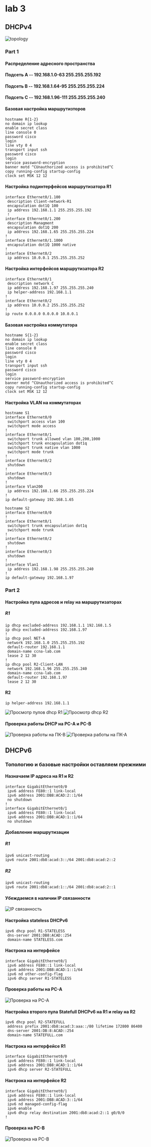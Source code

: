 # lab 3
## DHCPv4
![topology](image.png)

### Part 1
#### Распределение адресного пространства
#### Подсеть А -- 192.168.1.0-63 255.255.255.192
#### Подсеть В -- 192.168.1.64-95 255.255.255.224
#### Подсеть С -- 192.168.1.96-111 255.255.255.240

#### Базовая настройка маршрутизторов 
```
hostname R{1-2}
no domain ip lookup
enable secret class
line console 0
password cisco
login
line vty 0 4
transport input ssh
password cisco
login
service password-encryption
banner motd ^CUnauthorized access is prohibited^C
copy running-config startup-config
clock set MSK 12 12
```
#### Настройка подинтерфейсов маршрутизатора R1

```
interface Ethernet0/1.100
 description Client-network-R1
 encapsulation dot1Q 100
 ip address 192.168.1.1 255.255.255.192
 !
interface Ethernet0/1.200
 description Managment
 encapsulation dot1Q 200
 ip address 192.168.1.65 255.255.255.224
!
interface Ethernet0/1.1000
 encapsulation dot1Q 1000 native
!
interface Ethernet0/2
 ip address 10.0.0.1 255.255.255.252
```
#### Настройка интерфейсов маршрутизатора R2

```
interface Ethernet0/1
 description network C
 ip address 192.168.1.97 255.255.255.240
 ip helper-address 192.168.1.1
!
interface Ethernet0/2
 ip address 10.0.0.2 255.255.255.252
!
ip route 0.0.0.0 0.0.0.0 10.0.0.1
```
#### Базовая настройка коммутатора
```
hostname S{1-2}
no domain ip lookup
enable secret class
line console 0
password cisco
login
line vty 0 4
transport input ssh
password cisco
login
service password-encryption
banner motd ^CUnauthorized access is prohibited^C
copy running-config startup-config
clock set MSK 12 12
```
#### Настройка VLAN на коммутаторах

```
hostname S1
interface Ethernet0/0
 switchport access vlan 100
 switchport mode access
!         
interface Ethernet0/1
 switchport trunk allowed vlan 100,200,1000
 switchport trunk encapsulation dot1q
 switchport trunk native vlan 1000
 switchport mode trunk
!         
interface Ethernet0/2
 shutdown
!         
interface Ethernet0/3
 shutdown
!         
interface Vlan200
 ip address 192.168.1.66 255.255.255.224
!         
ip default-gateway 192.168.1.65
```
```
hostname S2
interface Ethernet0/0
!         
interface Ethernet0/1
 switchport trunk encapsulation dot1q
 switchport mode trunk
!         
interface Ethernet0/2
 shutdown
!         
interface Ethernet0/3
 shutdown
!         
interface Vlan1
 ip address 192.168.1.98 255.255.255.240
!         
ip default-gateway 192.168.1.97
```

### Part 2

#### Настройка пула адресов и relay на маршрутизаторах
##### R1
```
ip dhcp excluded-address 192.168.1.1 192.168.1.5
ip dhcp excluded-address 192.168.1.97
!
ip dhcp pool NET-A
 network 192.168.1.0 255.255.255.192
 default-router 192.168.1.1 
 domain-name ccna-lab.com
 lease 2 12 30
!
ip dhcp pool R2-Client-LAN
 network 192.168.1.96 255.255.255.240
 domain-name ccna-lab.com
 default-router 192.168.1.97 
 lease 2 12 30
 ```

 #### R2
 ``` ip helper-address 192.168.1.1 ```

 ![Просмотр пулов dhcp R1](image-1.png)
 ![Просмотр dhcp R2](image-2.png)

#### Проверка работы DHCP на PC-A и PC-B
![Проверка работы на ПК-В](image-3.png)
![Проверка работы на ПК-А](image-4.png)


## DHCPv6
### Топологию и базовые настройки оставляем прежними
#### Назначаем IP адреса на R1 и R2
```
interface GigabitEthernet0/0
 ipv6 address FE80::1 link-local
 ipv6 address 2001:DB8:ACAD:2::1/64
 no shutdown
!
interface GigabitEthernet0/1
 ipv6 address FE80::1 link-local
 ipv6 address 2001:DB8:ACAD:1::1/64
 no shutdown
```
#### Добавление маршрутизации
##### R1
```
ipv6 unicast-routing
ipv6 route 2001:db8:acad:3::/64 2001:db8:acad:2::2
```
##### R2
``` 
ipv6 unicast-routing
ipv6 route 2001:db8:acad:1::/64 2001:db8:acad:2::1 
```

#### Убеждаемся в наличии IP связанности
![IP связанность](image-5.png)

#### Настройка stateless DHCPv6
```
ipv6 dhcp pool R1-STATELESS
 dns-server 2001:DB8:ACAD::254
 domain-name STATELESS.com
```
#### Настрока на интерфейсе
```
interface GigabitEthernet0/1
 ipv6 address FE80::1 link-local
 ipv6 address 2001:DB8:ACAD:1::1/64
 ipv6 nd other-config-flag
 ipv6 dhcp server R1-STATELESS
```
#### Проверка работы на PC-A
![Проверка на PC-A](image-6.png)

#### Настройка второго пула Statefull DHCPv6 на R1 и relay на R2
```
ipv6 dhcp pool R2-STATEFULL
 address prefix 2001:db8:acad:3:aaa::/80 lifetime 172800 86400
 dns-server 2001:DB:8:ACAD::254
 domain-name STATEFULL.com
```
#### Настрока на интерфейсе R1
```
interface GigabitEthernet0/0
 ipv6 address FE80::1 link-local
 ipv6 address 2001:DB8:ACAD:1::1/64
 ipv6 dhcp server R2-STATEFULL
```
#### Настрока на интерфейсе R2

```
interface GigabitEthernet0/1
 ipv6 address FE80::1 link-local
 ipv6 address 2001:DB8:ACAD:3::1/64
 ipv6 nd managed-config-flag
 ipv6 enable
 ipv6 dhcp relay destination 2001:db8:acad:2::1 g0/0/0
!
```
#### Проверка на PC-B
![Проверка на PC-B](image-7.png)